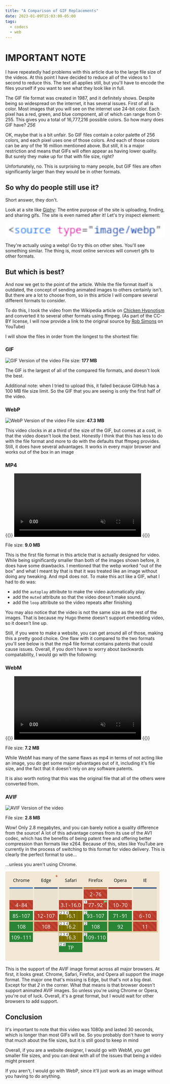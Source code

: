 ```yaml
---
title: "A Comparison of GIF Replacements"
date: 2023-01-09T15:03:00-05:00
tags:
  - codecs
  - web
---
```


# IMPORTANT NOTE

I have repeatedly had problems with this article due to the large file size of the videos. At this point I have decided to reduce all of the videos to 1 second to reduce this. The text all applies still, but you'll have to encode the files yourself if you want to see what they look like in full.

The GIF file format was created in 1987, and it definitely shows. Despite being so widespread on the internet, it has several issues. First of all is color. Most images that you will see on the internet use 24-bit color. Each pixel has a red, green, and blue component, all of which can range from 0-255. This gives you a total of 16,777,216 possible colors. So how many does GIF have? _256_

OK, maybe that is a bit unfair. So GIF files contain a color palette of 256 colors, and each pixel uses one of those colors. And each of those colors can be any of the 16 million mentioned above. But still, it is a major restriction and means that GIFs will often appear as having lower quality. But surely they make up for that with file size, right?

Unfortunately, no. This is surprising to many people, but GIF files are often significantly larger than they would be in other formats.

## So why do people still use it?

Short answer, they don't.

Look at a site like [Giphy](https://giphy.com): The entire purpose of the site is uploading, finding, and sharing gifs. The site is even named after it! Let's try inspect element:

![A screenshot of the HTML for Giphy, reading "<source type="image/webp"](giphy.png)

They're actually using a webp! Go try this on other sites. You'll see something similar. The thing is, most online services will convert gifs to other formats.

## But which is best?

And now we get to the point of the article. While the file format itself is outdated, the concept of sending animated images to others certainly isn't. But there are a lot to choose from, so in this article I will compare several different formats to consider.

To do this, I took the video from the Wikipedia article on [Chicken Hypnotism](https://en.wikipedia.org/wiki/Chicken_hypnotism) and converted it to several other formats using ffmpeg. (As part of the CC-BY license, I will now provide a link to the original source by [Rob Simons](https://www.youtube.com/watch?v=6pAZZzw0czM) on YouTube)

I will show the files in order from the longest to the shortest file:

### GIF

![GIF Version of the video](video.gif)
File size: **177 MB**

The GIF is the largest of all of the compared file formats, and doesn't look the best.

Additional note: when I tried to upload this, it failed because GitHub has a 100 MB file size limit. So the GIF that you are seeing is only the first half of the video.

### WebP

![WebP Version of the video](video.webp)
File size: **47.3 MB**

This video clocks in at a third of the size of the GIF, but comes at a cost, in that the video doesn't look the best. Honestly I think that this has less to do with the file format and more to do with the defaults that ffmpeg provides. Still, it does have several advantages. It works in every major browser and works out of the box in an image

### MP4

{{<rawhtml>}}
<video autoplay muted loop src="video.mp4" width="400px">
</video>
{{</rawhtml>}}

File size: **9.0 MB**

This is the first file format in this article that is actually designed for video. While being significantly smaller than both of the images shown before, it does have some drawbacks. I mentioned that the webp worked "out of the box" and what I meant by that is that it was treated like an image without doing any tweaking. And mp4 does not. To make this act like a GIF, what I had to do was:

- add the `autoplay` attribute to make the video automatically play.
- add the `muted` attribute so that the video doesn't make sound.
- add the `loop` attribute so the video repeats after finishing

You may also notice that the video is not the same size as the rest of the images. That is because my Hugo theme doesn't support embedding video, so it doesn't line up.

Still, if you were to make a website, you can get around all of those, making this a pretty good choice. One flaw with it compared to the two formats you'll see below is that the mp4 file format contains patents that could cause issues. Overall, if you don't have to worry about backwards compatability, I would go with the following:

### WebM

{{<rawhtml>}}
<video autoplay muted loop src="video.webm" width="400px">
</video>
{{</rawhtml>}}

File size: **7.2 MB**

While WebM has many of the same flaws as mp4 in terms of not acting like an image, you do get some major advantages out of it, including it's file size, and the fact that it doesn't rely on any software patents.

It is also worth noting that this was the original file that all of the others were converted from.

### AVIF

![AVIF Version of the video](video.avif)

File size: **2.8 MB**

Wow! Only 2.8 megabytes, and you can barely notice a quality difference from the source! A lot of this advantage comes from its use of the AV1 codec, which has the benefits of being patent free and offering better compression than formats like x264. Because of this, sites like YouTube are currently in the process of switching to this format for video delivery. This is clearly the perfect format to use...

...unless you aren't using Chrome.

![A table of browser support for AVIF](caniuse.png)

This is the support of the AVIF image format across all major browsers. At first, it looks great. Chrome, Safari, Firefox, and Opera all support the image format. The major one that's missing is Edge, but that's not a big deal. Except for that _2_ in the corner. What that means is that browser doesn't support animated AVIF images. So unless you're using Chrome or Opera, you're out of luck. Overall, it's a great format, but I would wait for other browsers to add support.

## Conclusion

It's important to note that this video was 1080p and lasted 30 seconds, which is longer than most GIFs will be. So you probably don't have to worry that much about the file sizes, but it is still good to keep in mind

Overall, if you are a website designer, I would go with WebM, you get smaller file sizes, and you can deal with all of the issues that being a video might present

If you aren't, I would go with WebP, since it'll just work as an image without you having to do anything.
